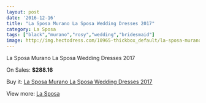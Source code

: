 ```yaml
---
layout: post
date: '2016-12-16'
title: "La Sposa Murano La Sposa Wedding Dresses 2017"
category: La Sposa
tags: ["black","murano","rosy","wedding","bridesmaid"]
image: http://img.hectodress.com/10965-thickbox_default/la-sposa-murano-la-sposa-wedding-dresses-2013.jpg
---
```

La Sposa Murano La Sposa Wedding Dresses 2017

On Sales: **$288.16**
<a href="https://www.hectodress.com/la-sposa/5390-la-sposa-murano-la-sposa-wedding-dresses-2013.html"><amp-img layout="responsive" width="600" height="600" src="//img.hectodress.com/10965-thickbox_default/la-sposa-murano-la-sposa-wedding-dresses-2013.jpg" alt="La Sposa Murano La Sposa Wedding Dresses 2017 0" /></a>
<a href="https://www.hectodress.com/la-sposa/5390-la-sposa-murano-la-sposa-wedding-dresses-2013.html"><amp-img layout="responsive" width="600" height="600" src="//img.hectodress.com/10967-thickbox_default/la-sposa-murano-la-sposa-wedding-dresses-2013.jpg" alt="La Sposa Murano La Sposa Wedding Dresses 2017 1" /></a>
<a href="https://www.hectodress.com/la-sposa/5390-la-sposa-murano-la-sposa-wedding-dresses-2013.html"><amp-img layout="responsive" width="600" height="600" src="//img.hectodress.com/10966-thickbox_default/la-sposa-murano-la-sposa-wedding-dresses-2013.jpg" alt="La Sposa Murano La Sposa Wedding Dresses 2017 2" /></a>

Buy it: [La Sposa Murano La Sposa Wedding Dresses 2017](https://www.hectodress.com/la-sposa/5390-la-sposa-murano-la-sposa-wedding-dresses-2013.html "La Sposa Murano La Sposa Wedding Dresses 2017")

View more: [La Sposa](https://www.hectodress.com/90-la-sposa "La Sposa")